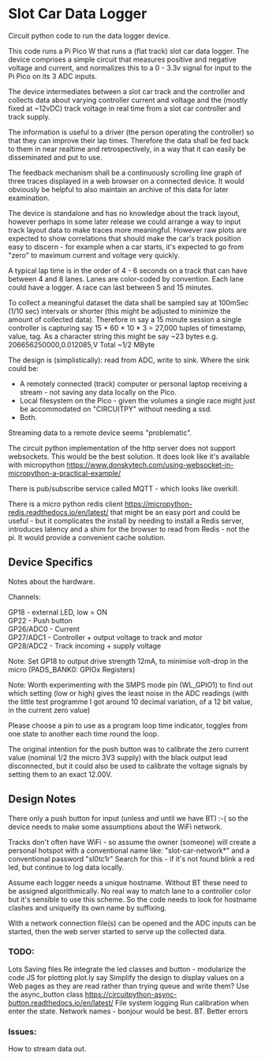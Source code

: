 # Slot Car Data Logger

Circuit python code to run the data logger device.

This code runs a Pi Pico W that runs a (flat track) slot car data logger. The device comprises a simple circuit that
measures positive and negative voltage and current, and normalizes this to a 0 - 3.3v signal for input to the Pi Pico 
on its 3 ADC inputs.

The device intermediates between a slot car track and the controller and collects data about varying controller 
current and voltage and the (mostly fixed at ~12vDC) track voltage in real time from a slot car controller 
and track supply. 

The information is useful to a driver (the person operating the controller) so that they can improve their lap times. 
Therefore the data shall be fed back to them in near realtime and retrospectively, in a way that it can easily be 
disseminated and put to use.

The feedback mechanism shall be a continuously scrolling line graph of three traces displayed in a web browser on a connected device.
It would obviously be helpful to also maintain an archive of this data for later examination.

The device is standalone and has no knowledge about the track layout, however perhaps in some later release we could
arrange a way to input track layout data to make traces more meaningful. However raw plots are expected to show 
correlations that should make the car's track position easy to discern - for example when a car starts, it's expected
to go from "zero" to maximum current and voltage very quickly.

A typical lap time is in the order of 4 - 6 seconds on a track that can have between 4 and 8 lanes. Lanes are 
color-coded by convention. Each lane could have a logger. A race can last between 5 and 15 minutes.

To collect a meaningful dataset the data shall be sampled say at 100mSec (1/10 sec) intervals or shorter (this might be adjusted 
to minimize the amount of collected data). Therefore in say a 15 minute session a single controller is 
capturing say 15 * 60 * 10 * 3 = 27,000 tuples of timestamp, value, tag. As a character string this might be 
say ~23 bytes e.g. 206656250000,0.012085,V  Total ~1/2 MByte

The design is (simplistically): read from ADC, write to sink. Where the sink could be:

 - A remotely connected (track) computer or personal laptop receiving a stream - not saving any data locally on the Pico.
 - Local filesystem on the Pico - given the volumes a single race might just be accommodated on "CIRCUITPY" without needing
   a ssd.
 - Both.

Streaming data to a remote device seems "problematic". 

The circuit python implementation of the http server does not support 
websockets. This would be the best solution. It does look like it's available with micropython https://www.donskytech.com/using-websocket-in-micropython-a-practical-example/ 

There is pub/subscribe service called MQTT - which looks like overkill.

There is a micro python redis client https://micropython-redis.readthedocs.io/en/latest/ that might be an easy port 
and could be useful - but it complicates the install by needing to install a Redis server, introduces latency
and a shim for the browser to read from Redis - not the pi. It would provide a convenient cache solution.


## Device Specifics

Notes about the hardware.

Channels:

  GP18 - external LED, low = ON  
  GP22 - Push button  
  GP26/ADC0 - Current  
  GP27/ADC1 - Controller + output voltage to track and motor  
  GP28/ADC2 - Track incoming + supply voltage  

Note: Set GP18 to output drive strength 12mA, to minimise volt-drop in the micro (PADS_BANK0: GPIOx Registers) 

Note: Worth experimenting with the SMPS mode pin (WL_GPIO1) to find out which
setting (low or high) gives the least noise in the ADC readings (with
the little test programme I got around 10 decimal variation, of a 12 bit
value, in the current zero value)

Please choose a pin to use as a program loop time indicator,
toggles from one state to another each time round the loop.

The original intention for the push button was to calibrate the zero
current value (nominal 1/2 the micro 3V3 supply) with the black output
lead disconnected, but it could also be used to calibrate the voltage
signals by setting them to an exact 12.00V.

## Design Notes


There only a push button for input (unless and until we have BT) :-( so the device needs to make some assumptions
about the WiFi network.

Tracks don't often have WiFi - so assume the owner (someone) will create a personal hotspot with a conventional name 
like: "slot-car-network*" and a conventional password "sl0tc1r" Search for this - if it's not found blink a red led, 
but continue to log data locally.
 
Assume each logger needs a unique hostname. Without BT these need to be assigned algorithmically.
No real way to match lane to a controller color but it's sensible to use this scheme.
So the code needs to look for hostname clashes and uniqueify its own name by suffixing.  

With a network connection file(s) can be opened and the ADC inputs can be started, then the web server started to
serve up the collected data.

### TODO:

Lots
Saving files
Re integrate the led classes and button - modularize the code
JS for plotting plot.ly say
Simplify the design to display values on a Web pages as they are read rather than trying queue and write them?
Use the async_button class https://circuitpython-async-button.readthedocs.io/en/latest/
File system logging
Run calibration when enter the state. 
Network names - bonjour would be best.
BT.
Better errors

### Issues:

How to stream data out.
